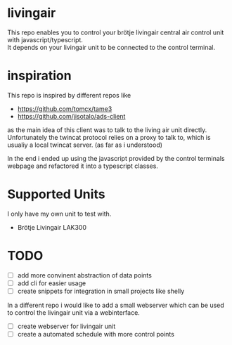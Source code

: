 # livingair

This repo enables you to control your brötje livingair central air control unit with javascript/typescript. <br>
It depends on your livingair unit to be connected to the control terminal.

# inspiration
This repo is inspired by different repos like 
- https://github.com/tomcx/tame3
- https://github.com/jisotalo/ads-client

as the main idea of this client was to talk to the living air unit directly. <br>
Unfortunately the twincat protocol relies on a proxy to talk to, which is usualiy a local twincat server. (as far as i understood)

In the end i ended up using the javascript provided by the control terminals webpage and refactored it into a typescript classes.

# Supported Units
I only have my own unit to test with.
- Brötje Livingair LAK300

# TODO
- [ ] add more convinent abstraction of data points
- [ ] add cli for easier usage
- [ ] create snippets for integration in small projects like shelly

In a different repo i would like to add a small webserver which can be used to control the livingair unit via a webinterface.
- [ ] create webserver for livingair unit
- [ ] create a automated schedule with more control points